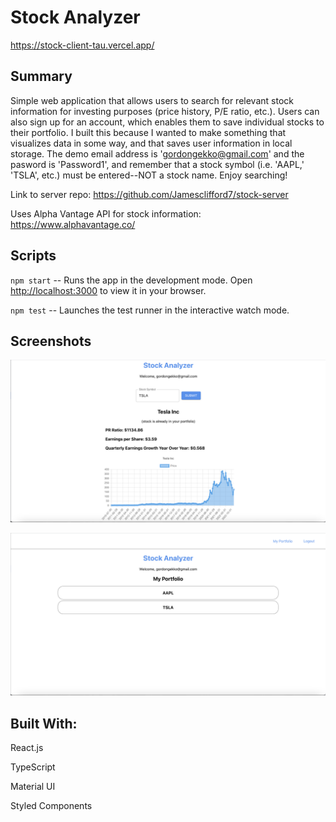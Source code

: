 # Stock Analyzer

https://stock-client-tau.vercel.app/

## Summary

Simple web application that allows users to search for relevant stock information for investing purposes (price history, P/E ratio, etc.). Users can also sign up for an account, which enables them to save individual stocks to their portfolio. I built this because I wanted to make something that visualizes data in some way, and that saves user information in local storage. The demo email address is 'gordongekko@gmail.com' and the pasword is 'Password1', and remember that a stock symbol (i.e. 'AAPL,' 'TSLA', etc.) must be entered--NOT a stock name. Enjoy searching!

Link to server repo: https://github.com/Jamesclifford7/stock-server

Uses Alpha Vantage API for stock information: https://www.alphavantage.co/

## Scripts

`npm start` -- Runs the app in the development mode.
Open [http://localhost:3000](http://localhost:3000) to view it in your browser.

`npm test` -- Launches the test runner in the interactive watch mode.

## Screenshots

![Alt](src/screenshots/stock-analyzer-1.png)

![Alt](src/screenshots/stock-analyzer-2.png)

## Built With: 

React.js

TypeScript

Material UI

Styled Components

